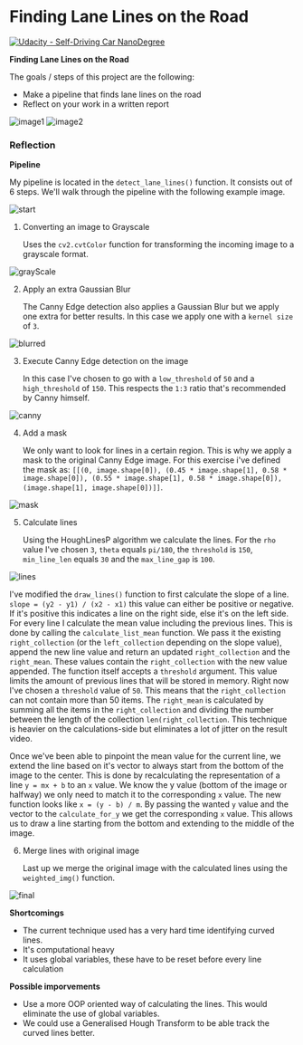 # **Finding Lane Lines on the Road** 
[![Udacity - Self-Driving Car NanoDegree](https://s3.amazonaws.com/udacity-sdc/github/shield-carnd.svg)](http://www.udacity.com/drive)

**Finding Lane Lines on the Road**

The goals / steps of this project are the following:
* Make a pipeline that finds lane lines on the road
* Reflect on your work in a written report

![image1](/test_images_output/solidWhiteRight.jpg "Example output")
![image2](/test_images_output/solidYellowCurve2.jpg "Example output 2")

### Reflection

**Pipeline**

My pipeline is located in the `detect_lane_lines()` function. It consists out of 6 steps. We'll walk through the 
pipeline with the following example image.

![start](/test_images/solidWhiteRight.jpg "Start")

1. Converting an image to Grayscale

   Uses the `cv2.cvtColor` function for transforming the incoming image to a grayscale format.  

![grayScale](/test_images/solidWhiteGray.jpg?raw=true "Grayscale" )

2. Apply an extra Gaussian Blur

   The Canny Edge detection also applies a Gaussian Blur but we apply one extra for better results. In this case we apply one with a `kernel size` of `3`.  

![blurred](/test_images/solidWhiteBlurred.jpg "Blurred" )

3. Execute Canny Edge detection on the image

   In this case I've chosen to go with a `low_threshold` of `50` and a `high_threshold` of `150`. This respects the `1:3` ratio that's recommended by Canny himself.  

![canny](/test_images/solidWhiteCanny.jpg "Canny")

4. Add a mask

   We only want to look for lines in a certain region. This is why we apply a mask to the original Canny Edge image. For this exercise i've defined the mask as: `[[(0, image.shape[0]), (0.45 * image.shape[1], 0.58 * image.shape[0]), (0.55 * image.shape[1], 0.58 * image.shape[0]), (image.shape[1], image.shape[0])]]`.  

![mask](/test_images/solidWhiteRegion.jpg "Region")

5. Calculate lines

   Using the HoughLinesP algorithm we calculate the lines. For the `rho` value I've chosen `3`, `theta` equals `pi/180`, the `threshold` is `150`, `min_line_len` equals `30` and the `max_line_gap` is `100`.  

![lines](./test_images/solidWhiteLines.jpg "Lines")

   I've modified the `draw_lines()` function to first calculate the slope of a line. `slope = (y2 - y1) / (x2 - x1)` this value can either be positive or negative. If it's positive this indicates a line on the right side, else it's on the left side. For every line I calculate the mean value including the previous lines. This is done by calling the `calculate_list_mean` function. We pass it the existing `right_collection` (or the `left_collection` depending on the slope value), append the new line value and return an updated `right_collection` and the `right_mean`. These values contain the `right_collection` with the new value appended. The function itself accepts a `threshold` argument. This value limits the amount of previous lines that will be stored in memory. Right now I've chosen a `threshold` value of `50`. This means that the `right_collection` can not contain more than 50 items. The `right_mean` is calculated by summing all the items in the `right_collection` and dividing the number between the length of the collection `len(right_collection`. This technique is heavier on the calculations-side but eliminates a lot of jitter on the result video.  
     
   Once we've been able to pinpoint the mean value for the current line, we extend the line based on it's vector to always start from the bottom of the image to the center. This is done by recalculating the representation of a line `y = mx + b` to an `x` value. We know the y value (bottom of the image or halfway) we only need to match it to the corresponding `x` value. The new function looks like `x = (y - b) / m`. By passing the wanted `y` value and the vector to the `calculate_for_y` we get the corresponding `x` value. This allows us to draw a line starting from the bottom and extending to the middle of the image. 

6. Merge lines with original image

   Last up we merge the original image with the calculated lines using the `weighted_img()` function.  

![final](/test_images_output/solidWhiteRight.jpg "Final")

**Shortcomings**

* The current technique used has a very hard time identifying curved lines. 
* It's computational heavy
* It uses global variables, these have to be reset before every line calculation

**Possible imporvements**

* Use a more OOP oriented way of calculating the lines. This would eliminate the use of global variables.
* We could use a Generalised Hough Transform to be able track the curved lines better. 